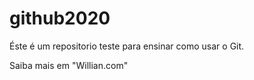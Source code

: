 # github2020

Éste é um repositorio teste para ensinar como usar o Git.

Saiba mais em "Willian.com"

